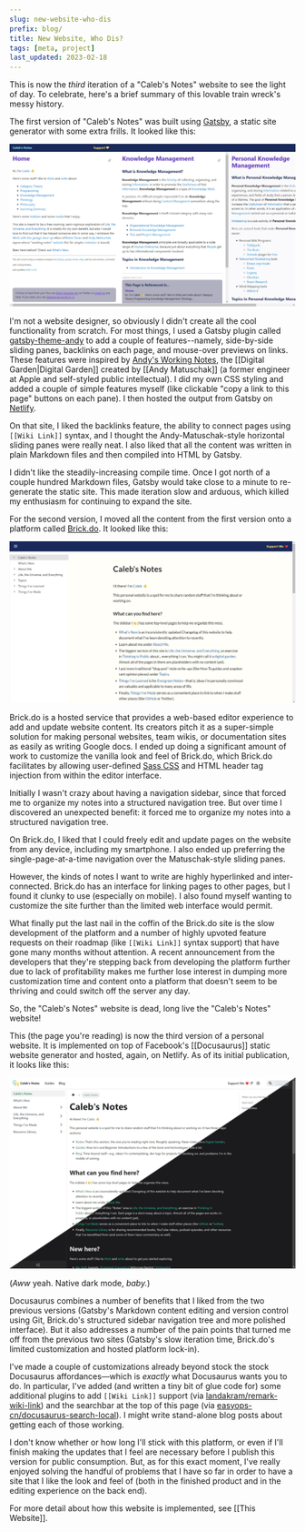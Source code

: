 ```yaml
---
slug: new-website-who-dis
prefix: blog/
title: New Website, Who Dis?
tags: [meta, project]
last_updated: 2023-02-18
---
```


This is now the *third* iteration of a "Caleb's Notes" website to see the light of day. To celebrate, here's a brief summary of this lovable train wreck's messy history.

<!--truncate-->

The first version of "Caleb's Notes" was built using [Gatsby](https://www.gatsbyjs.com/), a static site generator with some extra frills. It looked like this:

![Caleb's Notes v1](./calebsnotes-1.jpg)

I'm not a website designer, so obviously I didn't create all the cool functionality from scratch. For most things, I used a Gatsby plugin called [gatsby-theme-andy](https://github.com/aravindballa/gatsby-theme-andy) to add a couple of features--namely, side-by-side sliding panes, backlinks on each page, and mouse-over previews on links. These features were inspired by [Andy's Working Notes](https://notes.andymatuschak.org/About_these_notes), the [[Digital Garden|Digital Garden]] created by [[Andy Matuschak]] (a former engineer at Apple and self-styled public intellectual). I did my own CSS styling and added a couple of simple features myself (like clickable "copy a link to this page" buttons on each pane). I then hosted the output from Gatsby on [Netlify](https://www.netlify.com).

On that site, I liked the backlinks feature, the ability to connect pages using `[[Wiki Link]]` syntax, and I thought the Andy-Matuschak-style horizontal sliding panes were really neat. I also liked that all the content was written in plain Markdown files and then compiled into HTML by Gatsby. 

I didn't like the steadily-increasing compile time. Once I got north of a couple hundred Markdown files, Gatsby would take close to a minute to re-generate the static site. This made iteration slow and arduous, which killed my enthusiasm for continuing to expand the site. 

For the second version, I moved all the content from the first version onto a platform called [Brick.do](https://brick.do). It looked like this:

![Caleb's Notes v2](./calebsnotes-2.jpg)

Brick.do is a hosted service that provides a web-based editor experience to add and update website content. Its creators pitch it as a super-simple solution for making personal websites, team wikis, or documentation sites as easily as writing Google docs. I ended up doing a significant amount of work to customize the vanilla look and feel of Brick.do, which Brick.do facilitates by allowing user-defined [Sass CSS](https://sass-lang.com/) and HTML header tag injection from within the editor interface.

Initially I wasn't crazy about having a navigation sidebar, since that forced me to organize my notes into a structured navigation tree. But over time I discovered an unexpected benefit: it forced me to organize my notes into a structured navigation tree. 

On Brick.do, I liked that I could freely edit and update pages on the website from any device, including my smartphone. I also ended up preferring the single-page-at-a-time navigation over the Matuschak-style sliding panes.

However, the kinds of notes I want to write are highly hyperlinked and inter-connected. Brick.do has an interface for linking pages to other pages, but I found it clunky to use (especially on mobile). I also found myself wanting to customize the site further than the limited web interface would permit.

What finally put the last nail in the coffin of the Brick.do site is the slow development of the platform and a number of highly upvoted feature requests on their roadmap (like `[[Wiki Link]]` syntax support) that have gone many months without attention. A recent announcement from the developers that they're stepping back from developing the platform further due to lack of profitability makes me further lose interest in dumping more customization time and content onto a platform that doesn't seem to be thriving and could switch off the server any day.

So, the "Caleb's Notes" website is dead, long live the "Caleb's Notes" website!

This (the page you're reading) is now the third version of a personal website. It is implemented on top of Facebook's [[Docusaurus]] static website generator and hosted, again, on Netlify. As of its initial publication, it looks like this: 

![Caleb's Notes V3](./calebsnotes-3.jpg)

(*Aww* yeah. Native dark mode, *baby.*)

Docusaurus combines a number of benefits that I liked from the two previous versions (Gatsby's Markdown content editing and version control using Git, Brick.do's structured sidebar navigation tree and more polished interface). But it also addresses a number of the pain points that turned me off from the previous two sites (Gatsby's slow iteration time, Brick.do's limited customization and hosted platform lock-in). 

I've made a couple of customizations already beyond stock the stock Docusaurus affordances—which is *exactly* what Docusaurus wants you to do. In particular, I've added (and written a tiny bit of glue code for) some additional plugins to add `[[Wiki Link]]` support (via [landakram/remark-wiki-link](https://github.com/landakram/remark-wiki-link)) and the searchbar at the top of this page (via [easyops-cn/docusaurus-search-local](https://github.com/easyops-cn/docusaurus-search-local)). I might write stand-alone blog posts about getting each of those working.

I don't know whether or how long I'll stick with this platform, or even if I'll finish making the updates that I feel are necessary before I publish this version for public consumption. But, as for this exact moment, I've really enjoyed solving the handful of problems that I have so far in order to have a site that I like the look and feel of (both in the finished product and in the editing experience on the back end).

For more detail about how this website is implemented, see [[This Website]].